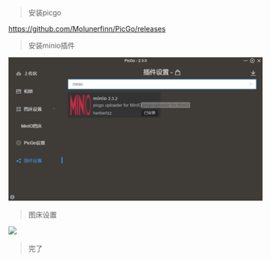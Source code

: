 
> 安装picgo

https://github.com/Molunerfinn/PicGo/releases

> 安装minio插件

 ![img.png](img.png)


> 图床设置

![](http://oapi.immaid.com:80/image/2022/1/2/20220102181818_repeat_1641118699227__789556.png)


> 完了